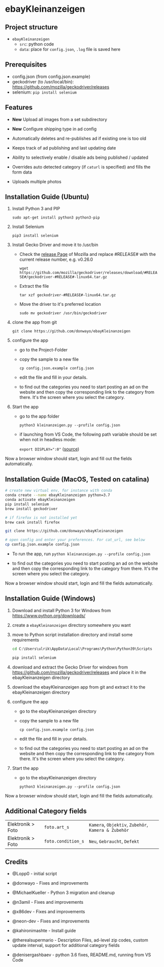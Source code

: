 # ebayKleinanzeigen

## Project structure

* `ebayKleinanzeigen`
  * `src`: python code
  * `data`: place for `config.json`, `.log` file is saved here

## Prerequisites

* config.json (from config.json.example)
* geckodriver (to /usr/local/bin): <https://github.com/mozilla/geckodriver/releases>
* selenium: ```pip install selenium```

## Features

* **New** Upload all images from a set subdirectory

* **New** Configure shipping type in ad config

* Automatically deletes and re-publishes ad if existing one is too old

* Keeps track of ad publishing and last updating date

* Ability to selectively enable / disable ads being published / updated

* Overrides auto detected category (if `caturl` is specified) and fills the form data

* Uploads multiple photos

## Installation Guide (Ubuntu)

1. Install Python 3 and PIP

    `sudo apt-get install python3 python3-pip`

2. Install Selenium

    `pip3 install selenium`

3. Install Gecko Driver and move it to /usr/bin

   * Check the [release Page](https://github.com/mozilla/geckodriver/releases) of Mozilla and replace #RELEASE# with the current release number, e.g. v0.26.0

      `wget https://github.com/mozilla/geckodriver/releases/download/#RELEASE#/geckodriver-#RELEASE#-linux64.tar.gz`

   * Extract the file

      `tar xzf geckodriver-#RELEASE#-linux64.tar.gz`

   * Move the driver to it's preferred location

      `sudo mv geckodriver /usr/bin/geckodriver`

4. clone the app from git

    `git clone https://github.com/donwayo/ebayKleinanzeigen`

5. configure the app

   * go to the Project-Folder

   * copy the sample to a new file

      `cp config.json.example config.json`

   * edit the file and fill in your details.

   * to find out the categories you need to start posting an ad on the website and then copy the corresponding link to the category from there. It's the screen where you select the category.

6. Start the app

   * go to the app folder

      `python3 kleinanzeigen.py --profile config.json`

   * if launching from VS Code, the following path variable should be set when not in headless mode:

      `export DISPLAY=":0"` ([source](https://stackoverflow.com/a/61672397/256002))

Now a browser window should start, login and fill out the fields automatically.

## Installation Guide (MacOS, Tested on catalina)

```bash
# create new virtual env, for instance with conda
conda create --name ebayKleinanzeigen python=3.7
conda activate ebayKleinanzeigen
pip install selenium
brew install geckodriver

# if firefox is not installed yet
brew cask install firefox

git clone https://github.com/donwayo/ebayKleinanzeigen

# open config and enter your preferences. For cat_url, see below
cp config.json.example config.json
```

* To run the app, run `python kleinanzeigen.py --profile config.json`

* to find out the categories you need to start posting an ad on the website and then copy the corresponding link to the category from there. It's the screen where you select the category.

Now a browser window should start, login and fill the fields automatically.

## Installation Guide (Windows)

1. Download and install Python 3 for Windows from <https://www.python.org/downloads/>

2. create a `ebayKleinanzeigen` directory somewhere you want

3. move to Python script installation directory and install some requirements

    ```bat
    cd C:\Users\ulrik\AppData\Local\Programs\Python\Python39\Scripts

    pip install selenium
    ```

4. download and extract the Gecko Driver for windows from <https://github.com/mozilla/geckodriver/releases> and place it in the ebayKleinanzeigen directory

5. download the ebayKleinanzeigen app from git and extract it to the ebayKleinanzeigen directory

6. configure the app

   * go to the ebayKleinanzeigen directory

   * copy the sample to a new file

      `cp config.json.example config.json`

   * edit the file and fill in your details.

   * to find out the categories you need to start posting an ad on the website and then copy the corresponding link to the category from there. It's the screen where you select the category.

7. Start the app

   * go to the ebayKleinanzeigen directory

      `python3 kleinanzeigen.py --profile config.json`

Now a browser window should start, login and fill the fields automatically.

## Additional Category fields

|   |   | |
|---|---| ---|
| Elektronik > Foto  | `foto.art_s`         | `Kamera`, `Objektiv`, `Zubehör`, `Kamera & Zubehör` |
| Elektronik > Foto  | `foto.condition_s`   | `Neu`, `Gebraucht`, `Defekt`          |

## Credits

* @Lopp0 - initial script

* @donwayo - Fixes and improvements

* @MichaelKueller - Python 3 migration and cleanup

* @n3amil - Fixes and improvements

* @x86dev - Fixes and improvements

* @neon-dev - Fixes and improvements

* @kahironimashte - Install guide

* @therealsupermario - Description Files, ad-level zip codes, custom update interval, support for additional category fields

* @denisergashbaev - python 3.6 fixes, README.md, running from VS Code
